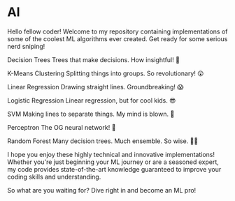# AI
Hello fellow coder! Welcome to my repository containing implementations of some of the coolest ML algorithms ever created. Get ready for some serious nerd sniping!

Decision Trees
Trees that make decisions. How insightful! 🤯

K-Means Clustering
Splitting things into groups. So revolutionary! 😲

Linear Regression
Drawing straight lines. Groundbreaking! 😱

Logistic Regression
Linear regression, but for cool kids. 😎

SVM
Making lines to separate things. My mind is blown. 🤯

Perceptron
The OG neural network! 👴

Random Forest
Many decision trees. Much ensemble. So wise. 🧙‍♂️

I hope you enjoy these highly technical and innovative implementations! Whether you're just beginning your ML journey or are a seasoned expert, my code provides state-of-the-art knowledge guaranteed to improve your coding skills and understanding.

So what are you waiting for? Dive right in and become an ML pro! 